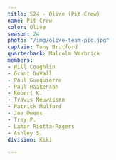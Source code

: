 ```yaml
---
title: S24 - Olive (Pit Crew)
name: Pit Crew
color: Olive
season: 24
photo: "/img/olive-team-pic.jpg"
captain: Tony Britford
quarterback: Malcolm Warbrick
members:
- Will Coughlin
- Grant DuVall
- Paul Guequierre
- Paul Haakenson
- Robert K.
- Travis Meuwissen
- Patrick Mulford
- Joe Owens
- Trey P.
- Lamar Riotta-Rogers
- Ashley S.
division: Kiki

---
```

